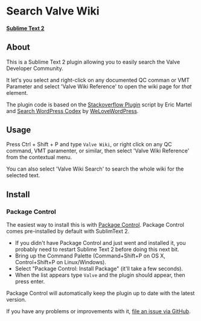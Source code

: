 # Search Valve Wiki
#### [Sublime Text 2](http://www.sublimetext.com/2)

## About
This is a Sublime Text 2 plugin allowing you to easily search the Valve Developer Community.

It let's you select and right-click on any documented QC comman or VMT Parameter and select 'Valve Wiki Reference' to open the wiki page for *that* element.

The plugin code is based on the [Stackoverflow Plugin](https://github.com/ericmartel/Sublime-Text-2-Stackoverflow-Plugin) script by Eric Martel and [Search WordPress Codex](https://github.com/welovewordpress/SublimeWordPressCodex) by [WeLoveWordPress](http://www.wplab.de).

## Usage
Press Ctrl + Shift + P and type `Valve Wiki`, or right click on any QC command, VMT paramenter, or similar, then select 'Valve Wiki Reference' from the contextual menu.

You can also select 'Valve Wiki Search' to search the whole wiki for the selected text.

## Install

### Package Control

The easiest way to install this is with [Package Control](http://wbond.net/sublime\_packages/package\_control). Package Control comes pre-installed by default with SublimText 2.

 * If you didn't have Package Control and just went and installed it, you probably need to restart Sublime Text 2 before doing this next bit.
 * Bring up the Command Palette (Command+Shift+P on OS X, Control+Shift+P on Linux/Windows).
 * Select "Package Control: Install Package" (it'll take a few seconds).
 * When the list appears type `Valve` and the plugin should appear, then press enter.

Package Control will automatically keep the plugin up to date with the latest version.

If you have any problems or improvements with it, [file an issue via GitHub](https://github.com/yogensia/SublimeValveWiki/).

